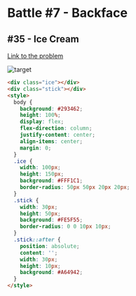 # Battle #7 - Backface

## #35 - Ice Cream

[Link to the problem](https://cssbattle.dev/play/35)

![target](https://cssbattle.dev/targets/35.png)

```html
<div class="ice"></div>
<div class="stick"></div>
<style>
  body {
    background: #293462;
    height: 100%;
    display: flex;
    flex-direction: column;
    justify-content: center;
    align-items: center;
    margin: 0;
  }
  .ice {
    width: 100px;
    height: 150px;
    background: #FFF1C1;
    border-radius: 50px 50px 20px 20px;
  }
  .stick {
    width: 30px;
    height: 50px;
    background: #FE5F55;
    border-radius: 0 0 10px 10px;
  }
  .stick::after {
    position: absolute;
    content: '';
    width: 30px;
    height: 10px;
    background: #A64942;
  }
</style>

```
